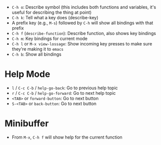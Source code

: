 - `C-h o`: Describe symbol (this includes both functions and variables, it's useful for describing the thing at point)
- `C-h k`: Tell what a key does (describe-key)
- A prefix key (e.g., `M-s`) followed by `C-h` will show all bindings with that prefix
- `C-h f` (`describe-function`): Describe function, also shows key bindings
- `C-h m`: Key bindings for current mode
- `C-h l` or `M-x view-lossage`: Show incoming key presses to make sure they're making it to `emacs`
- `C-h b`: Show all bindings

# Help Mode

- `l` / `C-c C-b` / `help-go-back`: Go to previous help topic
- `r` / `C-c C-b` / `help-go-forward`: Go to next help topic
- `<TAB>` or `forward-button`: Go to next button
- `S-<TAB>` or `back-button`: Go to next button

# Minibuffer

- From `M-x`, `C-h f` will show help for the current function
